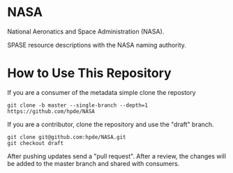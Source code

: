 # NASA

National Aeronatics and Space Administration (NASA).

SPASE resource descriptions with the NASA naming authority.

# How to Use This Repository

If you are a consumer of the metadata simple clone the repostory

````
git clone -b master --single-branch --depth=1 https://github.com/hpde/NASA
````

If you are a contributor, clone the repository and use the "draft" branch.
````
git clone git@github.com:hpde/NASA.git
git checkout draft
````

After pushing updates send a "pull request". After a review, the changes
will be added to the master branch and shared with consumers.
